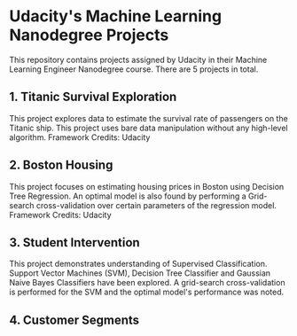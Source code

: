 # Udacity's Machine Learning Nanodegree Projects
This repository contains projects assigned by Udacity in their Machine Learning Engineer Nanodegree course. There are 5 projects in total.
## 1. Titanic Survival Exploration
This project explores data to estimate the survival rate of passengers on the Titanic ship. This project uses bare data manipulation without any high-level algorithm.
Framework Credits: Udacity
## 2. Boston Housing
This project focuses on estimating housing prices in Boston using Decision Tree Regression. An optimal model is also found by performing a Grid-search cross-validation over certain parameters of the regression model.
Framework Credits: Udacity
## 3. Student Intervention
This project demonstrates understanding of Supervised Classification. Support Vector Machines (SVM), Decision Tree Classifier and Gaussian Naive Bayes Classifiers have been explored. A grid-search cross-validation is performed for the SVM and the optimal model's performance was noted.
## 4. Customer Segments
